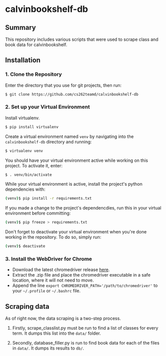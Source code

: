 # calvinbookshelf-db

## Summary

This repository includes various scripts that were used to scrape class and book data for calvinbookshelf.

## Installation

### 1. Clone the Repository

Enter the directory that you use for git projects, then run:
```bash
$ git clone https://github.com/cs262teamd/calvinbookshelf-db
```

### 2. Set up your Virtual Environment

Install virtualenv.
```bash
$ pip install virtualenv
```
Create a virtual environment named `venv` by navigating into the `calvinbookshelf-db` directory and running:
```bash
$ virtualenv venv
```
You should have your virtual environment active while working on this project. To activate it, enter:
```bash
$ . venv/bin/activate
```
While your virtual environment is active, install the project's python dependencies with:
```bash
(venv)$ pip install -r requirements.txt
```
If you made a change to the project's dependencdies, run this in your virtual environment before committing:
```bash
(venv)$ pip freeze > requirements.txt
```
Don't forget to deactivate your virtual environment when you're done working in the repository. To do so, simply run:
```bash
(venv)$ deactivate
```

### 3. Install the WebDriver for Chrome

* Download the latest chromedriver release [here](https://sites.google.com/a/chromium.org/chromedriver/downloads).
* Extract the .zip file and place the chromedriver executable in a safe location, where it will not need to move.
* Append the line `export CHROMEDRIVER_PATH='/path/to/chromedriver'` to your `~/.profile` or `~/.bashrc` file.

## Scraping data

As of right now, the data scraping is a two-step process.

1. Firstly, scrape_classlist.py must be run to find a list of classes for every term. It dumps this list into the `data/` folder.

2. Secondly, database_filler.py is run to find book data for each of the files in `data/`. It dumps its results to `db/`.
